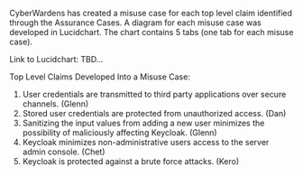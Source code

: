 CyberWardens has created a misuse case for each top level claim identified through the Assurance Cases. A diagram for each misuse case was developed in Lucidchart. The chart contains 5 tabs (one tab for each misuse case).

Link to Lucidchart: TBD...

Top Level Claims Developed Into a Misuse Case:

1. User credentials are transmitted to third party applications over secure channels. (Glenn)
2. Stored user credentials are protected from unauthorized access. (Dan)
3. Sanitizing the input values from adding a new user minimizes the possibility of maliciously affecting Keycloak. (Glenn)
4. Keycloak minimizes non-administrative users access to the server admin console. (Chet) 
5. Keycloak is protected against a brute force attacks. (Kero)
